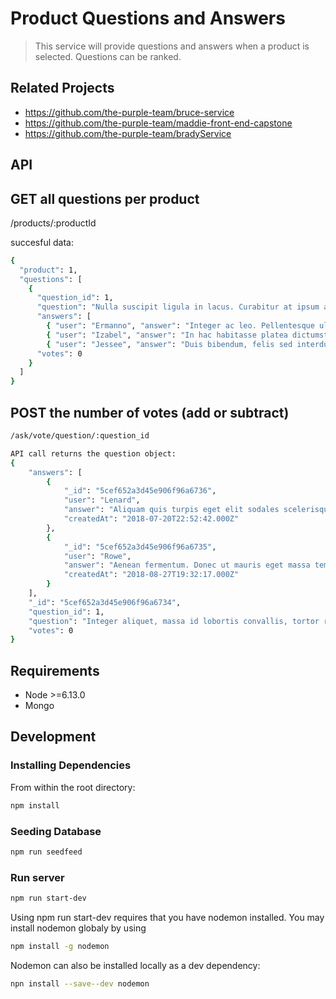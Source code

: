 # Product Questions and Answers

> This service will provide questions and answers when a product is selected. Questions can be ranked.

## Related Projects

  - https://github.com/the-purple-team/bruce-service
  - https://github.com/the-purple-team/maddie-front-end-capstone
  - https://github.com/the-purple-team/bradyService

<!-- ## Table of Contents

1. [Usage](#Usage)
1. [Requirements](#requirements)
1. [Development](#development) -->


## API
  ## GET all questions per product
/products/:productId

succesful data:
```sh
{
  "product": 1,
  "questions": [
    {
      "question_id": 1,
      "question": "Nulla suscipit ligula in lacus. Curabitur at ipsum ac tellus semper interdum. Mauris ullamcorper purus sit amet nulla?",
      "answers": [
        { "user": "Ermanno", "answer": "Integer ac leo. Pellentesque ultrices mattis odio.", "createdAt": "2018-12-08 00:23:14" },
        { "user": "Izabel", "answer": "In hac habitasse platea dictumst. Morbi vestibulum, velit id pretium iaculis, diam erat fermentum justo, nec condimentum neque sapien placerat ante.", "createdAt": "2019-02-22 13:30:05" }, { "user": "Etti", "answer": "Aenean auctor gravida sem.", "createdAt": "2018-08-05 17:23:39" },
        { "user": "Jessee", "answer": "Duis bibendum, felis sed interdum venenatis, turpis enim blandit mi, in porttitor pede justo eu massa.", "createdAt": "2018-08-24 20:30:21" }],
      "votes": 0
    }
  ]
}
```

## POST the number of votes (add or subtract)
```sh
/ask/vote/question/:question_id
```
```sh
API call returns the question object:
{
    "answers": [
        {
            "_id": "5cef652a3d45e906f96a6736",
            "user": "Lenard",
            "answer": "Aliquam quis turpis eget elit sodales scelerisque. Mauris sit amet eros.",
            "createdAt": "2018-07-20T22:52:42.000Z"
        },
        {
            "_id": "5cef652a3d45e906f96a6735",
            "user": "Rowe",
            "answer": "Aenean fermentum. Donec ut mauris eget massa tempor convallis.",
            "createdAt": "2018-08-27T19:32:17.000Z"
        }
    ],
    "_id": "5cef652a3d45e906f96a6734",
    "question_id": 1,
    "question": "Integer aliquet, massa id lobortis convallis, tortor risus dapibus augue, vel accumsan tellus nisi eu orci?",
    "votes": 0
}
```

## Requirements

- Node >=6.13.0
- Mongo

## Development

### Installing Dependencies

From within the root directory:

```sh
npm install
```
### Seeding Database
```sh
npm run seedfeed
```

### Run server
```sh
npm run start-dev
```
Using npm run start-dev requires that you have nodemon installed. You may install nodemon globaly by using
```sh
npm install -g nodemon
```

Nodemon can also be installed locally as a dev dependency:
```sh
npn install --save--dev nodemon
```

